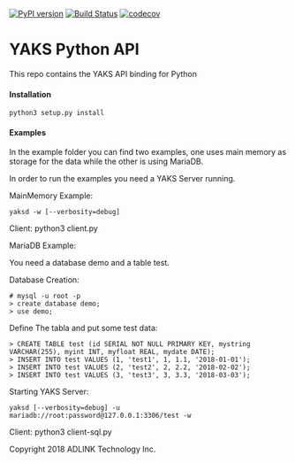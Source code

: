 [![PyPI version](https://badge.fury.io/py/yaks.svg)](https://badge.fury.io/py/yaks)
[![Build Status](https://travis-ci.com/atolab/yaks-python.svg?token=LBmcudV28U4KHP4F42om&branch=0.0.2)](https://travis-ci.com/atolab/yaks-python)
[![codecov](https://codecov.io/gh/atolab/yaks-python/branch/master/graph/badge.svg)](https://codecov.io/gh/atolab/yaks-python)

# YAKS Python API

This repo contains the YAKS API binding for Python


#### Installation

    python3 setup.py install

#### Examples

In the example folder you can find two examples, one uses main memory as storage for the data
while the other is using MariaDB.

In order to run the examples you need a YAKS Server running.

MainMemory Example:

    yaksd -w [--verbosity=debug]

Client:
    python3 client.py <yaks-ip>

MariaDB Example:

You need a database demo and a table test.

Database Creation:

    # mysql -u root -p 
    > create database demo;
    > use demo;

Define The tabla and put some test data:

    > CREATE TABLE test (id SERIAL NOT NULL PRIMARY KEY, mystring VARCHAR(255), myint INT, myfloat REAL, mydate DATE);
    > INSERT INTO test VALUES (1, 'test1', 1, 1.1, '2018-01-01');
    > INSERT INTO test VALUES (2, 'test2', 2, 2.2, '2018-02-02');
    > INSERT INTO test VALUES (3, 'test3', 3, 3.3, '2018-03-03');

Starting YAKS Server:

    yaksd [--verbosity=debug] -u mariadb://root:password@127.0.0.1:3306/test -w

Client:
    python3 client-sql.py <yasks-ip>



Copyright 2018 ADLINK Technology Inc.